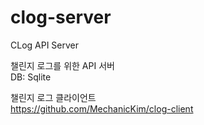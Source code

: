 # clog-server
CLog API Server

챌린지 로그를 위한 API 서버  
DB: Sqlite

챌린지 로그 클라이언트\
https://github.com/MechanicKim/clog-client